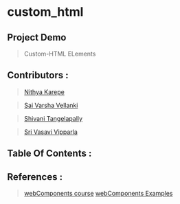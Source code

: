 # custom_html

## Project Demo
> Custom-HTML ELements




## Contributors :
>[Nithya Karepe](https://github.com/KarepeN)

>[Sai Varsha Vellanki](https://github.com/cherryvarsha99)

>[Shivani Tangelapally](https://github.com/shivani-ta)

>[Sri Vasavi Vipparla](https://github.com/Srivasavi-vipparla)



## Table Of Contents :





## 




## References :

>[webComponents course](https://www.youtube.com/watch?v=PCWaFLy3VUo)
>[webComponents Examples](https://github.com/mdn/web-components-examples)






